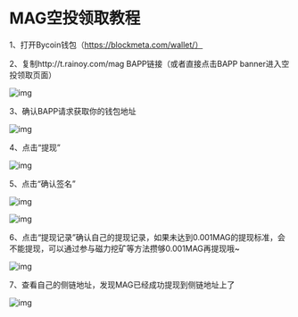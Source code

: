 # MAG空投领取教程

1、打开Bycoin钱包（https://blockmeta.com/wallet/）



2、复制http://t.rainoy.com/mag BAPP链接（或者直接点击BAPP banner进入空投领取页面）

![img](../images/mag/kt/领取1.png)



3、确认BAPP请求获取你的钱包地址

![img](../images/mag/kt/领取2.png)



4、点击“提现”

![img](../images/mag/kt/领取3.png)



5、点击“确认签名”

![img](../images/mag/kt/领取4.png)



![img](../images/mag/kt/领取5.png)



6、点击“提现记录”确认自己的提现记录，如果未达到0.001MAG的提现标准，会不能提现，可以通过参与磁力挖矿等方法攒够0.001MAG再提现哦~

![img](../images/mag/kt/领取6.png)



7、查看自己的侧链地址，发现MAG已经成功提现到侧链地址上了

![img](../images/mag/kt/领取7.png)